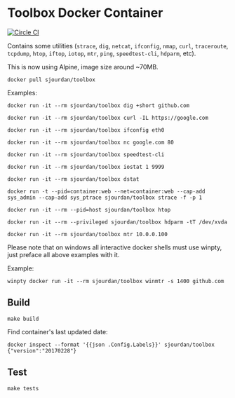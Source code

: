 # Toolbox Docker Container

[![Circle CI](https://circleci.com/gh/sjourdan/toolbox.svg?style=shield)](https://circleci.com/gh/sjourdan/toolbox)

Contains some utilities (`strace`, `dig`, `netcat`, `ifconfig`, `nmap`, `curl`, `traceroute`, `tcpdump`, `htop`, `iftop`, `iotop`, `mtr`, `ping`, `speedtest-cli`, `hdparm`, etc).

This is now using Alpine, image size around ~70MB.

    docker pull sjourdan/toolbox

Examples:

    docker run -it --rm sjourdan/toolbox dig +short github.com

    docker run -it --rm sjourdan/toolbox curl -IL https://google.com

    docker run -it --rm sjourdan/toolbox ifconfig eth0

    docker run -it --rm sjourdan/toolbox nc google.com 80

    docker run -it --rm sjourdan/toolbox speedtest-cli

    docker run -it --rm sjourdan/toolbox iostat 1 9999

    docker run -it --rm sjourdan/toolbox dstat

    docker run -t --pid=container:web --net=container:web --cap-add sys_admin --cap-add sys_ptrace sjourdan/toolbox strace -f -p 1

    docker run -it --rm --pid=host sjourdan/toolbox htop
    
    docker run -it --rm --privileged sjourdan/toolbox hdparm -tT /dev/xvda
    
    docker run -it --rm sjourdan/toolbox mtr 10.0.0.100

Please note that on windows all interactive docker shells must use winpty, just preface all above examples with it. 

Example:

    winpty docker run -it --rm sjourdan/toolbox winmtr -s 1400 github.com

## Build

    make build

Find container's last updated date:

    docker inspect --format '{{json .Config.Labels}}' sjourdan/toolbox
    {"version":"20170228"}

## Test

    make tests
